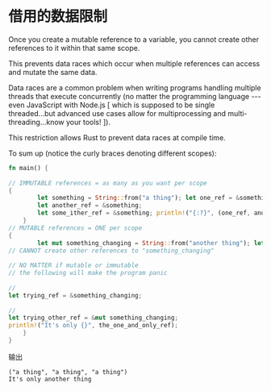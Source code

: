 # 借用的数据限制
Once you create a mutable reference to a variable, you cannot create other references to it within that same scope.

This prevents data races which occur when multiple references can access and mutate the same data.

Data races are a common problem when writing programs handling multiple threads that execute concurrently (no matter the programming language --- even JavaScript with Node.js [ which is supposed to be single threaded...but advanced use cases allow for multiprocessing and multi-threading...know your tools! ]).

This restriction allows Rust to prevent data races at compile time.

To sum up (notice the curly braces denoting different scopes):
```rust
fn main() {
    
// IMMUTABLE references = as many as you want per scope 
{
        let something = String::from("a thing"); let one_ref = &something;
        let another_ref = &something;
        let some_ither_ref = &something; println!("{:?}", (one_ref, another_ref, some_ither_ref));
    } 
// MUTABLE references = ONE per scope 
{
        let mut something_changing = String::from("another thing"); let the_one_and_only_ref = &mut something_changing; 
// CANNOT create other references to "something_changing"
        
// NO MATTER if mutable or immutable 
// the following will make the program panic
        
// 
let trying_ref = &something_changing;
        
// 
let trying_other_ref = &mut something_changing; 
println!("It's only {}", the_one_and_only_ref);
    }
}
```
输出
```
("a thing", "a thing", "a thing")
It's only another thing
```